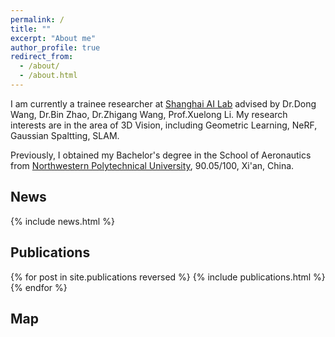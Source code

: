 ```yaml
---
permalink: /
title: ""
excerpt: "About me"
author_profile: true
redirect_from: 
  - /about/
  - /about.html
---
```

I am currently a trainee researcher at [Shanghai AI Lab](http://www.shlab.org.cn/) advised by Dr.Dong Wang, Dr.Bin Zhao, Dr.Zhigang Wang, Prof.Xuelong Li. My research interests are in the area of 3D Vision, including Geometric Learning, NeRF, Gaussian Spaltting, SLAM.

Previously, I obtained my Bachelor's degree in the School of Aeronautics from [Northwestern Polytechnical University](https://en.nwpu.edu.cn/), 90.05/100, Xi'an, China.


## News
<style style="text/css"> .news{font-size:0.75em;} </style>
{% include news.html %}


## Publications
<style style="text/css"> .hoverTable{ width:85%; border-collapse:collapse; border: 0px; } .hoverTable td{ padding:7px; border:#4e95f4 0px solid; } /* Define the default color for all the table rows */ .hoverTable tr{ background: #ffffff; } /* Define the hover highlight color for the table row */ .hoverTable tr:hover { background-color: #f7f7f7; } </style> {% for post in site.publications reversed %} {% include publications.html %} {% endfor %}


<!-- ## Teaching
<style style="text/css"> .news{font-size:0.75em;} </style>
{% include teaching.html %} -->

<!-- ## Services
<style style="text/css"> .news{font-size:0.75em;} </style>
{% include service.html %} -->

## Map
<html>
  <body align="left">
  <script type="text/javascript" id="mapmyvisitors" src="//mapmyvisitors.com/map.js?d=UvWpRuuJLfBlPil0dp3FRLTGL6ePPrXrIoNjT9LJUlQ&cl=ffffff&w=a"></script>
  </body>
</html>
